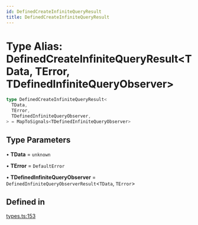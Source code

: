 ```yaml
---
id: DefinedCreateInfiniteQueryResult
title: DefinedCreateInfiniteQueryResult
---
```


# Type Alias: DefinedCreateInfiniteQueryResult\<TData, TError, TDefinedInfiniteQueryObserver\>

```ts
type DefinedCreateInfiniteQueryResult<
  TData,
  TError,
  TDefinedInfiniteQueryObserver,
> = MapToSignals<TDefinedInfiniteQueryObserver>
```

## Type Parameters

• **TData** = `unknown`

• **TError** = `DefaultError`

• **TDefinedInfiniteQueryObserver** = `DefinedInfiniteQueryObserverResult`\<`TData`, `TError`\>

## Defined in

[types.ts:153](https://github.com/TanStack/query/blob/main/packages/angular-query-experimental/src/types.ts#L153)

